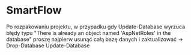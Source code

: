 # SmartFlow

Po rozpakowaniu projektu, w przypadku gdy Update-Database wyrzuca błędy typu "There is already an object named 'AspNetRoles' in the database" proszę najpierw usunąć całą bazę danych i zaktualizować -> 
Drop-Database
Update-Database
